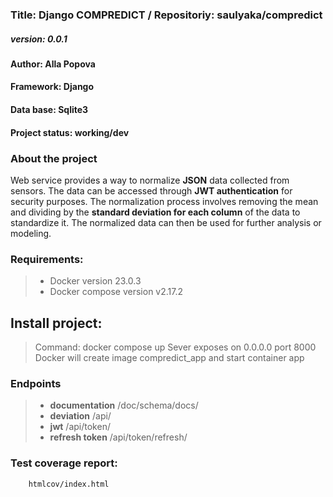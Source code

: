 ### **Title: Django COMPREDICT** / Repositoriy: saulyaka/compredict
##### **version:** 0.0.1
#### **Author:** Alla Popova
#### **Framework:** Django
#### **Data base:** Sqlite3
#### **Project status:** working/dev
### **About the project**
Web service provides a way to normalize **JSON** data collected from sensors. The data can be accessed through **JWT authentication** for security purposes. The normalization process involves removing the mean and dividing by the **standard deviation for each column** of the data to standardize it. The normalized data can then be used for further analysis or modeling.
### **Requirements:**
> - Docker version 23.0.3
> - Docker compose version v2.17.2
## **Install project:**
> Command: docker compose up
> Sever exposes on 0.0.0.0 port 8000
> Docker will create image compredict_app and start container app
### **Endpoints**
> - **documentation**  /doc/schema/docs/
> - **deviation**  /api/
> - **jwt**  /api/token/
> - **refresh token**  /api/token/refresh/
### **Test coverage report:**
        htmlcov/index.html